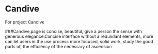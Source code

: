 # Candive
For project Candive

###Candive,page is concise, beautiful, give a person the sense with generous elegance.Concise interface without a redundant elements, more can let users in the use process more focused, solid work, study the good parts of, the efficiency of the necessary of ascension
